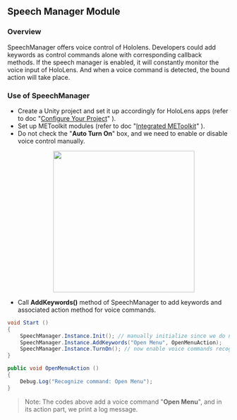 ## Speech Manager Module

### Overview

SpeechManager offers voice control of Hololens. Developers could add keywords as control commands alone with corresponding callback methods. If the speech manager is enabled, it will constantly monitor the voice input of HoloLens. And when a voice command is detected, the bound action will take place.

### Use of SpeechManager

* Create a Unity project and set it up accordingly for HoloLens apps (refer to doc "[Configure Your Project](0-configure-your-project.md)" ).
* Set up METoolkit modules (refer to doc "[Integrated METoolkit](1-integrated-METoolkit.md)" ).
* Do not check the "**Auto Turn On**" box, and we need to enable or disable voice control manually.
   <p align="center">
   <img src="https://cloud.githubusercontent.com/assets/7636848/26667234/beab6a98-46d6-11e7-8b32-44c49ef880ea.png" width="320">
   </p>
* Call **AddKeywords()** method of SpeechManager to add keywords and associated action method for voice commands.
```C#
void Start ()
{
    SpeechManager.Instance.Init(); // manually initialize since we do not check the AutoTurnOn box
    SpeechManager.Instance.AddKeywords("Open Menu", OpenMenuAction);
    SpeechManager.Instance.TurnOn(); // now enable voice commands recognition
}

public void OpenMenuAction ()
{
    Debug.Log("Recognize command: Open Menu");
}
```

> Note: The codes above add a voice command "**Open Menu**", and in its action part, we print a log message. 


